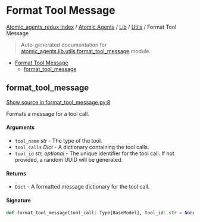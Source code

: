 # Format Tool Message

[Atomic_agents_redux Index](../../../README.md#atomic_agents_redux-index) / [Atomic Agents](../../index.md#atomic-agents) / [Lib](../index.md#lib) / [Utils](./index.md#utils) / Format Tool Message

> Auto-generated documentation for [atomic_agents.lib.utils.format_tool_message](../../../../atomic_agents/lib/utils/format_tool_message.py) module.

- [Format Tool Message](#format-tool-message)
  - [format_tool_message](#format_tool_message)

## format_tool_message

[Show source in format_tool_message.py:8](../../../../atomic_agents/lib/utils/format_tool_message.py#L8)

Formats a message for a tool call.

#### Arguments

- `tool_name` *str* - The type of the tool.
- `tool_calls` *Dict* - A dictionary containing the tool calls.
- `tool_id` *str, optional* - The unique identifier for the tool call. If not provided, a random UUID will be generated.

#### Returns

- `Dict` - A formatted message dictionary for the tool call.

#### Signature

```python
def format_tool_message(tool_call: Type[BaseModel], tool_id: str = None) -> Dict: ...
```